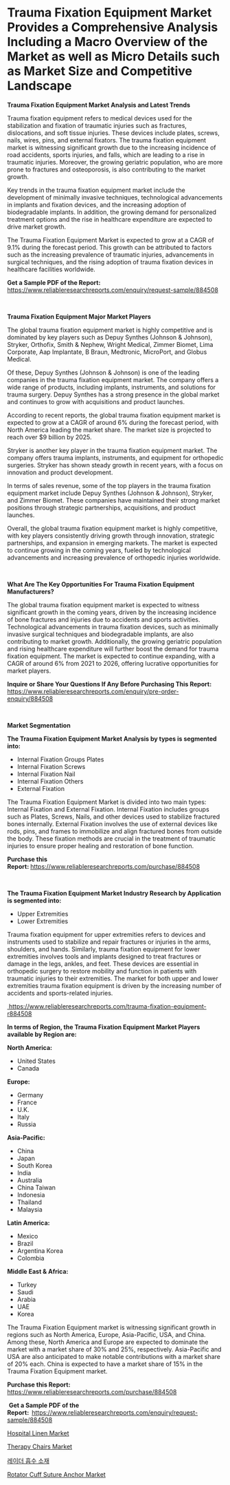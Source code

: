 <p><h1>Trauma Fixation Equipment Market Provides a Comprehensive Analysis Including a Macro Overview of the Market as well as Micro Details such as Market Size and Competitive Landscape</h1></p><p><strong>Trauma Fixation Equipment Market Analysis and Latest Trends</strong></p>
<p><p>Trauma fixation equipment refers to medical devices used for the stabilization and fixation of traumatic injuries such as fractures, dislocations, and soft tissue injuries. These devices include plates, screws, nails, wires, pins, and external fixators. The trauma fixation equipment market is witnessing significant growth due to the increasing incidence of road accidents, sports injuries, and falls, which are leading to a rise in traumatic injuries. Moreover, the growing geriatric population, who are more prone to fractures and osteoporosis, is also contributing to the market growth.</p><p>Key trends in the trauma fixation equipment market include the development of minimally invasive techniques, technological advancements in implants and fixation devices, and the increasing adoption of biodegradable implants. In addition, the growing demand for personalized treatment options and the rise in healthcare expenditure are expected to drive market growth.</p><p>The Trauma Fixation Equipment Market is expected to grow at a CAGR of 9.1% during the forecast period. This growth can be attributed to factors such as the increasing prevalence of traumatic injuries, advancements in surgical techniques, and the rising adoption of trauma fixation devices in healthcare facilities worldwide.</p></p>
<p><strong>Get a Sample PDF of the Report:&nbsp;</strong> <a href="https://www.reliableresearchreports.com/enquiry/request-sample/884508">https://www.reliableresearchreports.com/enquiry/request-sample/884508</a></p>
<p>&nbsp;</p>
<p><strong>Trauma Fixation Equipment Major Market Players</strong></p>
<p><p>The global trauma fixation equipment market is highly competitive and is dominated by key players such as Depuy Synthes (Johnson & Johnson), Stryker, Orthofix, Smith & Nephew, Wright Medical, Zimmer Biomet, Lima Corporate, Aap Implantate, B Braun, Medtronic, MicroPort, and Globus Medical.</p><p>Of these, Depuy Synthes (Johnson & Johnson) is one of the leading companies in the trauma fixation equipment market. The company offers a wide range of products, including implants, instruments, and solutions for trauma surgery. Depuy Synthes has a strong presence in the global market and continues to grow with acquisitions and product launches. </p><p>According to recent reports, the global trauma fixation equipment market is expected to grow at a CAGR of around 6% during the forecast period, with North America leading the market share. The market size is projected to reach over $9 billion by 2025.</p><p>Stryker is another key player in the trauma fixation equipment market. The company offers trauma implants, instruments, and equipment for orthopedic surgeries. Stryker has shown steady growth in recent years, with a focus on innovation and product development.</p><p>In terms of sales revenue, some of the top players in the trauma fixation equipment market include Depuy Synthes (Johnson & Johnson), Stryker, and Zimmer Biomet. These companies have maintained their strong market positions through strategic partnerships, acquisitions, and product launches.</p><p>Overall, the global trauma fixation equipment market is highly competitive, with key players consistently driving growth through innovation, strategic partnerships, and expansion in emerging markets. The market is expected to continue growing in the coming years, fueled by technological advancements and increasing prevalence of orthopedic injuries worldwide.</p></p>
<p>&nbsp;</p>
<p><strong>What Are The Key Opportunities For Trauma Fixation Equipment Manufacturers?</strong></p>
<p><p>The global trauma fixation equipment market is expected to witness significant growth in the coming years, driven by the increasing incidence of bone fractures and injuries due to accidents and sports activities. Technological advancements in trauma fixation devices, such as minimally invasive surgical techniques and biodegradable implants, are also contributing to market growth. Additionally, the growing geriatric population and rising healthcare expenditure will further boost the demand for trauma fixation equipment. The market is expected to continue expanding, with a CAGR of around 6% from 2021 to 2026, offering lucrative opportunities for market players.</p></p>
<p><strong>Inquire or Share Your Questions If Any Before Purchasing This Report:</strong> <a href="https://www.reliableresearchreports.com/enquiry/pre-order-enquiry/884508">https://www.reliableresearchreports.com/enquiry/pre-order-enquiry/884508</a></p>
<p>&nbsp;</p>
<p><strong>Market Segmentation</strong></p>
<p><strong>The Trauma Fixation Equipment Market Analysis by types is segmented into:</strong></p>
<p><ul><li>Internal Fixation Groups Plates</li><li>Internal Fixation Screws</li><li>Internal Fixation Nail</li><li>Internal Fixation Others</li><li>External Fixation</li></ul></p>
<p><p>The Trauma Fixation Equipment Market is divided into two main types: Internal Fixation and External Fixation. Internal Fixation includes groups such as Plates, Screws, Nails, and other devices used to stabilize fractured bones internally. External Fixation involves the use of external devices like rods, pins, and frames to immobilize and align fractured bones from outside the body. These fixation methods are crucial in the treatment of traumatic injuries to ensure proper healing and restoration of bone function.</p></p>
<p><strong>Purchase this Report:&nbsp;</strong><a href="https://www.reliableresearchreports.com/purchase/884508">https://www.reliableresearchreports.com/purchase/884508</a></p>
<p>&nbsp;</p>
<p><strong>The Trauma Fixation Equipment Market Industry Research by Application is segmented into:</strong></p>
<p><ul><li>Upper Extremities</li><li>Lower Extremities</li></ul></p>
<p><p>Trauma fixation equipment for upper extremities refers to devices and instruments used to stabilize and repair fractures or injuries in the arms, shoulders, and hands. Similarly, trauma fixation equipment for lower extremities involves tools and implants designed to treat fractures or damage in the legs, ankles, and feet. These devices are essential in orthopedic surgery to restore mobility and function in patients with traumatic injuries to their extremities. The market for both upper and lower extremities trauma fixation equipment is driven by the increasing number of accidents and sports-related injuries.</p></p>
<p><a href="https://www.reliableresearchreports.com/trauma-fixation-equipment-r884508">&nbsp;https://www.reliableresearchreports.com/trauma-fixation-equipment-r884508</a></p>
<p><strong>In terms of Region, the Trauma Fixation Equipment Market Players available by Region are:</strong></p>
<p>
    <p> <strong> North America: </strong>
        <ul>
            <li>United States</li>
            <li>Canada</li>
        </ul>
        </p> 
    <p> <strong> Europe: </strong>
        <ul>
            <li>Germany</li>
            <li>France</li>
            <li>U.K.</li>
            <li>Italy</li>
            <li>Russia</li>
        </ul>
        </p> 
    <p> <strong> Asia-Pacific: </strong>
        <ul>
            <li>China</li>
            <li>Japan</li>
            <li>South Korea</li>
            <li>India</li>
            <li>Australia</li>
            <li>China Taiwan</li>
            <li>Indonesia</li>
            <li>Thailand</li>
            <li>Malaysia</li>
        </ul>
        </p> 
    <p> <strong> Latin America: </strong>
        <ul>
            <li>Mexico</li>
            <li>Brazil</li>
            <li>Argentina Korea</li>
            <li>Colombia</li>
        </ul>
        </p> 
    <p> <strong> Middle East & Africa: </strong>
        <ul>
            <li>Turkey</li>
            <li>Saudi</li>
            <li>Arabia</li>
            <li>UAE</li>
            <li>Korea</li>
        </ul>
    </p>
    </p>
<p><p>The Trauma Fixation Equipment market is witnessing significant growth in regions such as North America, Europe, Asia-Pacific, USA, and China. Among these, North America and Europe are expected to dominate the market with a market share of 30% and 25%, respectively. Asia-Pacific and USA are also anticipated to make notable contributions with a market share of 20% each. China is expected to have a market share of 15% in the Trauma Fixation Equipment market.</p></p>
<p><strong>Purchase this Report: </strong><a href="https://www.reliableresearchreports.com/purchase/884508">https://www.reliableresearchreports.com/purchase/884508</a></p>
<p>&nbsp;<strong>Get a Sample PDF of the Report:&nbsp;&nbsp;</strong><a href="https://www.reliableresearchreports.com/enquiry/request-sample/884508">https://www.reliableresearchreports.com/enquiry/request-sample/884508</a></p>
<p><strong></strong></p>
<p><p><a href="https://github.com/rakibtthstu9900/Market-Research-Report-List-1/blob/main/hospital-linen-market.md">Hospital Linen Market</a></p><p><a href="https://github.com/joanneharris67856/Market-Research-Report-List-1/blob/main/therapy-chairs-market.md">Therapy Chairs Market</a></p><p><a href="https://github.com/LoganRew1964/Market-Research-Report-List-2/blob/main/847102775865.md">레이더 흡수 소재</a></p><p><a href="https://github.com/BobbyMartinebXfnV/Market-Research-Report-List-1/blob/main/rotator-cuff-suture-anchor-market.md">Rotator Cuff Suture Anchor Market</a></p></p>